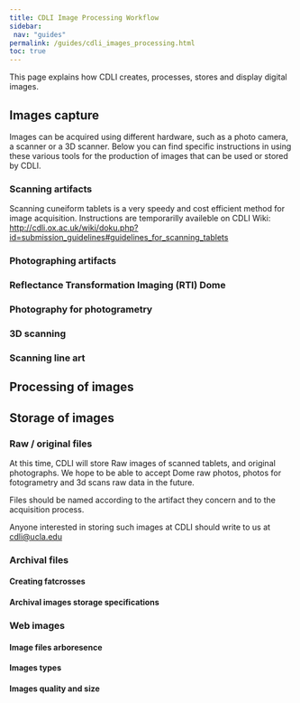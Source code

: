 ```yaml
---
title: CDLI Image Processing Workflow
sidebar:
 nav: "guides"
permalink: /guides/cdli_images_processing.html
toc: true
---
```


This page explains how CDLI creates, processes, stores and display digital images.

## Images capture
Images can be acquired using different hardware, such as a photo camera, a scanner or a 3D scanner. Below you can find specific instructions in using these various tools for the production of images that can be used or stored by CDLI.


### Scanning artifacts
Scanning cuneiform tablets is a very speedy and cost efficient method for image acquisition. Instructions are temporarilly availeble on CDLI Wiki: http://cdli.ox.ac.uk/wiki/doku.php?id=submission_guidelines#guidelines_for_scanning_tablets


### Photographing artifacts


### Reflectance Transformation Imaging (RTI) Dome

### Photography for photogrametry


### 3D scanning


### Scanning line art


## Processing of images



## Storage of images

### Raw / original files
At this time, CDLI will store Raw images of scanned tablets, and original photographs. We hope to be able to accept Dome raw photos, photos for fotogrametry and 3d scans raw data in the future.   

Files should be named according to the artifact they concern and to the acquisition process.  

Anyone interested in storing such images at CDLI should write to us at cdli@ucla.edu


### Archival files

#### Creating fatcrosses

#### Archival images storage specifications

### Web images

#### Image files arboresence

#### Images types

#### Images quality and size

